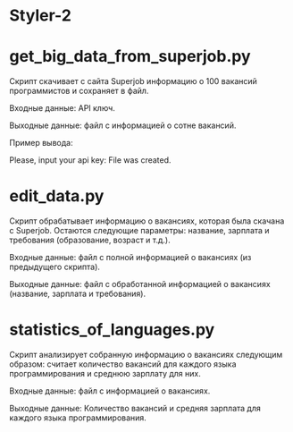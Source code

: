 # Styler-2


# get_big_data_from_superjob.py
Скрипт скачивает с сайта Superjob информацию о 100 вакансий программистов и сохраняет в файл.

Входные данные: API ключ.

Выходные данные: файл с информацией о сотне вакансий.

Пример вывода: 

Please, input your api key: 
File was created.


# edit_data.py
Скрипт обрабатывает информацию о вакансиях, которая была скачана с Superjob. Остаются следующие параметры: название, зарплата и требования (образование, возраст и т.д.).

Входные данные: файл с полной информацией о вакансиях (из предыдущего скрипта).

Выходные данные: файл с обработанной информацией о вакансиях (название, зарплата и требования).


# statistics_of_languages.py
Скрипт анализирует собранную информацию о вакансиях следующим образом: считает количество вакансий для каждого языка программирования и среднюю зарплату для них.

Входные данные: файл с информацией о вакансиях. 

Выходные данные: Количество вакансий и средняя зарплата для каждого языка программирования.
